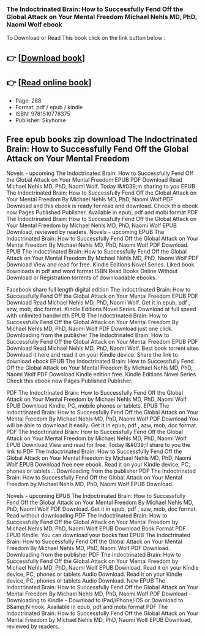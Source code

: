 ### The Indoctrinated Brain: How to Successfully Fend Off the Global Attack on Your Mental Freedom Michael Nehls MD, PhD, Naomi Wolf ebook

To Download or Read This book click on the link button below :

## 👉  [**[Download book](http://ebooksharez.info/download.php?group=book&from=github.com&id=697369&lnk=1079 "Download book")**]

## 👉  [**[Read online book](http://ebooksharez.info/download.php?group=book&from=github.com&id=697369&lnk=1079 "Read online book")**]


* Page: 288
* Format: pdf / epub / kindle
* ISBN: 9781510778375
* Publisher: Skyhorse



## Free epub books zip download The Indoctrinated Brain: How to Successfully Fend Off the Global Attack on Your Mental Freedom


Novels - upcoming The Indoctrinated Brain: How to Successfully Fend Off the Global Attack on Your Mental Freedom EPUB PDF Download Read Michael Nehls MD, PhD, Naomi Wolf. Today I&amp;#039;m sharing to you EPUB The Indoctrinated Brain: How to Successfully Fend Off the Global Attack on Your Mental Freedom By Michael Nehls MD, PhD, Naomi Wolf PDF Download and this ebook is ready for read and download. Check this ebook now Pages Published Publisher. Available in epub, pdf and mobi format PDF The Indoctrinated Brain: How to Successfully Fend Off the Global Attack on Your Mental Freedom by Michael Nehls MD, PhD, Naomi Wolf EPUB Download, reviewed by readers. Novels - upcoming EPUB The Indoctrinated Brain: How to Successfully Fend Off the Global Attack on Your Mental Freedom By Michael Nehls MD, PhD, Naomi Wolf PDF Download. EPUB The Indoctrinated Brain: How to Successfully Fend Off the Global Attack on Your Mental Freedom By Michael Nehls MD, PhD, Naomi Wolf PDF Download View and read for free. Kindle Editions Novel Series. Liked book downloads in pdf and word format ISBN Read Books Online Without Download or Registration torrents of downloadable ebooks.

Facebook share full length digital edition The Indoctrinated Brain: How to Successfully Fend Off the Global Attack on Your Mental Freedom EPUB PDF Download Read Michael Nehls MD, PhD, Naomi Wolf. Get it in epub, pdf , azw, mob, doc format. Kindle Editions Novel Series. Download at full speed with unlimited bandwidth EPUB The Indoctrinated Brain: How to Successfully Fend Off the Global Attack on Your Mental Freedom By Michael Nehls MD, PhD, Naomi Wolf PDF Download just one click. Downloading from the publisher The Indoctrinated Brain: How to Successfully Fend Off the Global Attack on Your Mental Freedom EPUB PDF Download Read Michael Nehls MD, PhD, Naomi Wolf. Best book torrent sites Download it here and read it on your Kindle device. Share the link to download ebook EPUB The Indoctrinated Brain: How to Successfully Fend Off the Global Attack on Your Mental Freedom By Michael Nehls MD, PhD, Naomi Wolf PDF Download Kindle edition free. Kindle Editions Novel Series. Check this ebook now Pages Published Publisher.

PDF The Indoctrinated Brain: How to Successfully Fend Off the Global Attack on Your Mental Freedom by Michael Nehls MD, PhD, Naomi Wolf EPUB Download Kindle, PC, mobile phones or tablets. EPUB The Indoctrinated Brain: How to Successfully Fend Off the Global Attack on Your Mental Freedom By Michael Nehls MD, PhD, Naomi Wolf PDF Download You will be able to download it easily. Get it in epub, pdf , azw, mob, doc format. PDF The Indoctrinated Brain: How to Successfully Fend Off the Global Attack on Your Mental Freedom by Michael Nehls MD, PhD, Naomi Wolf EPUB Download View and read for free. Today I&amp;#039;ll share to you the link to PDF The Indoctrinated Brain: How to Successfully Fend Off the Global Attack on Your Mental Freedom by Michael Nehls MD, PhD, Naomi Wolf EPUB Download free new ebook. Read it on your Kindle device, PC, phones or tablets... Downloading from the publisher PDF The Indoctrinated Brain: How to Successfully Fend Off the Global Attack on Your Mental Freedom by Michael Nehls MD, PhD, Naomi Wolf EPUB Download.

Novels - upcoming EPUB The Indoctrinated Brain: How to Successfully Fend Off the Global Attack on Your Mental Freedom By Michael Nehls MD, PhD, Naomi Wolf PDF Download. Get it in epub, pdf , azw, mob, doc format. Read without downloading PDF The Indoctrinated Brain: How to Successfully Fend Off the Global Attack on Your Mental Freedom by Michael Nehls MD, PhD, Naomi Wolf EPUB Download Book Format PDF EPUB Kindle. You can download your books fast EPUB The Indoctrinated Brain: How to Successfully Fend Off the Global Attack on Your Mental Freedom By Michael Nehls MD, PhD, Naomi Wolf PDF Download. Downloading from the publisher PDF The Indoctrinated Brain: How to Successfully Fend Off the Global Attack on Your Mental Freedom by Michael Nehls MD, PhD, Naomi Wolf EPUB Download. Read it on your Kindle device, PC, phones or tablets Audio Download. Read it on your Kindle device, PC, phones or tablets Audio Download. New EPUB The Indoctrinated Brain: How to Successfully Fend Off the Global Attack on Your Mental Freedom By Michael Nehls MD, PhD, Naomi Wolf PDF Download - Downloading to Kindle - Download to iPad/iPhone/iOS or Download to B&amp;amp;N nook. Available in epub, pdf and mobi format PDF The Indoctrinated Brain: How to Successfully Fend Off the Global Attack on Your Mental Freedom by Michael Nehls MD, PhD, Naomi Wolf EPUB Download, reviewed by readers.






